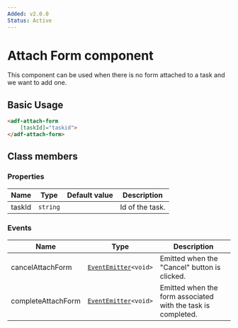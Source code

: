 ```yaml
---
Added: v2.0.0
Status: Active
---
```


# Attach Form component

This component can be used when there is no form attached to a task and we want to add one.

## Basic Usage

```html
<adf-attach-form
    [taskId]="taskid">
</adf-attach-form>
```

## Class members

### Properties

| Name | Type | Default value | Description |
| -- | -- | -- | -- |
| taskId | `string` | | Id of the task. |

### Events

| Name | Type | Description |
| -- | -- | -- |
| cancelAttachForm | [`EventEmitter`](https://angular.io/api/core/EventEmitter)`<void>` | Emitted when the "Cancel" button is clicked. |
| completeAttachForm | [`EventEmitter`](https://angular.io/api/core/EventEmitter)`<void>` | Emitted when the form associated with the task is completed. |
